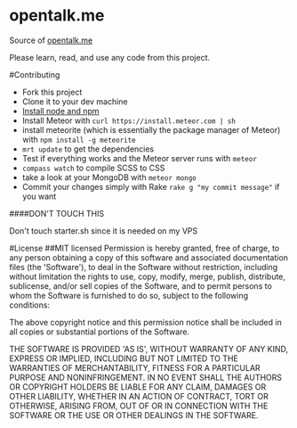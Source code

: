 opentalk.me
===========

Source of [opentalk.me](http://opentalk.me)

Please learn, read, and use any code from this project.

#Contributing

- Fork this project
- Clone it to your dev machine
- [Install node and npm](http://christian-fei.com/the-ultimate-guide-to-deploy-a-meteor-project/)
- Install Meteor with `curl https://install.meteor.com | sh`
- install meteorite (which is essentially the package manager of Meteor) with `npm install -g meteorite`
- `mrt update` to get the dependencies
- Test if everything works and the Meteor server runs with `meteor`
- `compass watch` to compile SCSS to CSS
- take a look at your MongoDB with `meteor mongo`
- Commit your changes simply with Rake `rake g "my commit message"` if you want

####DON'T TOUCH THIS

Don't touch starter.sh since it is needed on my VPS

#License
##MIT licensed
Permission is hereby granted, free of charge, to any person obtaining a copy of this software and associated documentation files (the 'Software'), to deal in the Software without restriction, including without limitation the rights to use, copy, modify, merge, publish, distribute, sublicense, and/or sell copies of the Software, and to permit persons to whom the Software is furnished to do so, subject to the following conditions:

The above copyright notice and this permission notice shall be included in all copies or substantial portions of the Software.

THE SOFTWARE IS PROVIDED 'AS IS', WITHOUT WARRANTY OF ANY KIND, EXPRESS OR IMPLIED, INCLUDING BUT NOT LIMITED TO THE WARRANTIES OF MERCHANTABILITY, FITNESS FOR A PARTICULAR PURPOSE AND NONINFRINGEMENT. IN NO EVENT SHALL THE AUTHORS OR COPYRIGHT HOLDERS BE LIABLE FOR ANY CLAIM, DAMAGES OR OTHER LIABILITY, WHETHER IN AN ACTION OF CONTRACT, TORT OR OTHERWISE, ARISING FROM, OUT OF OR IN CONNECTION WITH THE SOFTWARE OR THE USE OR OTHER DEALINGS IN THE SOFTWARE.
